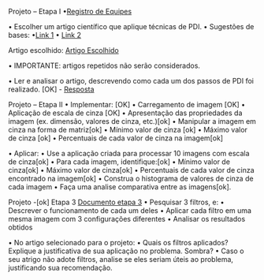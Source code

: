 Projeto – Etapa I
•[Registro de Equipes](https://docs.google.com/document/d/1J_Bs3OgJRjSYGFnBJaFVwTny8A9E4fvwJX5gFtiR8nA/edit?usp=sharing)

• Escolher um artigo científico que aplique técnicas de PDI. • Sugestões de bases: •[Link 1](https://sol.sbc.org.br/index.php/indice) • [Link 2](https://scholar.google.com.br/)

Artigo escolhido: [Artigo Escolhido](https://www.floram.org/article/588e225de710ab87018b4753/pdf/floram-6-%C3%BAnico-38.pdf)

• IMPORTANTE: artigos repetidos não serão considerados.

• Ler e analisar o artigo, descrevendo como cada um dos passos de PDI foi realizado. [OK] -
[Resposta](https://docs.google.com/document/d/1OVuv2Z7KwRMV8kVq1aXxxHP-X93M0vE5DH8H8frfDhw/edit)

Projeto – Etapa II
• Implementar: [OK] • Carregamento de imagem [OK] • Aplicação de escala de cinza [OK] • Apresentação das propriedades da imagem (ex. dimensão, valores de cinza, etc.)[ok] • Manipular a imagem em cinza na forma de matriz[ok] • Mínimo valor de cinza [ok] • Máximo valor de cinza [ok] • Percentuais de cada valor de cinza na imagem[ok]

• Aplicar: • Use a aplicação criada para processar 10 imagens com escala de cinza[ok] • Para cada imagem, identifique:[ok] • Mínimo valor de cinza[ok] • Máximo valor de cinza[ok] • Percentuais de cada valor de cinza encontrado na imagem[ok] • Construa o histograma de valores de cinza de cada imagem • Faça uma analise comparativa entre as imagens[ok].

Projeto -[ok] Etapa 3 [Documento etapa 3](https://docs.google.com/document/d/1yd5iB__LhAk41OvyRwW8RMRcGAsobSo3eAhfmr3SCV8/edit#heading=h.nw7d2tyxpu3w)
• Pesquisar 3 filtros, e: • Descrever o funcionamento de cada um deles • Aplicar cada filtro em uma mesma imagem com 3 configurações diferentes • Analisar os resultados obtidos

• No artigo selecionado para o projeto: • Quais os filtros aplicados? Explique a justificativa de sua aplicação no problema. Sombra? • Caso o seu atrigo não adote filtros, analise se eles seriam úteis ao problema, justificando sua recomendação.


